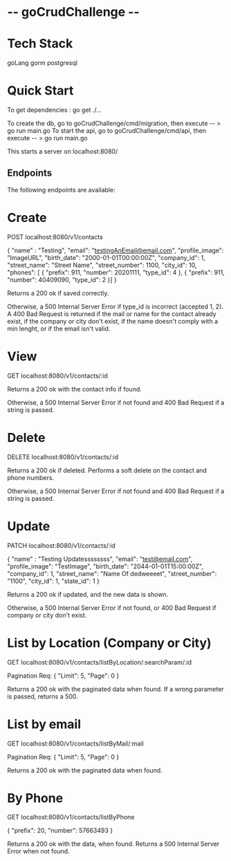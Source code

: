 # --  goCrudChallenge --

# Tech Stack
goLang 
gorm
postgresql

# Quick Start
To get dependencies : go get ./...

To create the db, go to goCrudChallenge/cmd/migration, then execute -- > go run main.go
To start the api, go to goCrudChallenge/cmd/api, then execute -- > go run main.go

This starts a server on localhost:8080/

## Endpoints
The following endpoints are available: 

# Create
POST localhost:8080/v1/contacts

{
	"name" : "Testing",
	"email": "testingAnEmail@email.com",
	"profile_image": "ImageURL",
	"birth_date": "2000-01-01T00:00:00Z", 
	"company_id": 1,
	"street_name": "Street Name",
	"street_number": 1100,
	"city_id": 10,
	"phones": [
		{
			"prefix": 911,
			"number": 20201111,
			"type_id": 4
		},
		{
			"prefix": 911,
			"number": 40409090,
			"type_id": 2
		}]
}

Returns a 200 ok if saved correctly. 

Otherwise, a 500 Internal Server Error if type_id is incorrect (accepted 1, 2).
A 400 Bad Request is returned if the mail or name for the contact already exist, if the company or city don't exist, if the name doesn't comply with a min lenght, or if the email isn't valid.

# View
GET localhost:8080/v1/contacts/:id

Returns a 200 ok with the contact info if found.

Otherwise, a 500 Internal Server Error if not found and 400 Bad Request if a string is passed.

# Delete 
DELETE localhost:8080/v1/contacts/:id

Returns a 200 ok if deleted. Performs a soft delete on the contact and phone numbers. 

Otherwise, a 500 Internal Server Error if not found and 400 Bad Request if a string is passed.

# Update
PATCH localhost:8080/v1/contacts/:id 

{
	"name" : "Testing Updatessssssss",
	"email": "test@email.com",
	"profile_image": "TestImage",
	"birth_date": "2044-01-01T15:00:00Z",
	"company_id": 1,
	"street_name": "Name Of dedweeeet",
	"street_number": "1100",
	"city_id": 1,
	"state_id": 1
}

Returns a 200 ok if updated, and the new data is shown.

Otherwise, a 500 Internal Server Error if not found, or 400 Bad Request if company or city don't exist.

# List by Location (Company or City)
GET localhost:8080/v1/contacts/listByLocation/:searchParam/:id

Pagination Req:
{
	"Limit": 5,
	"Page": 0
}

Returns a 200 ok with the paginated data when found. 
If a wrong parameter is passed, returns a 500.

# List by email 
GET localhost:8080/v1/contacts/listByMail/:mail

Pagination Req:
{
	"Limit": 5,
	"Page": 0
}

Returns a 200 ok with the paginated data when found.

# By Phone
GET localhost:8080/v1/contacts/listByPhone

{
	"prefix": 20,
	"number": 57663493
}

Returns a 200 ok with the data, when found. 
Returns a 500 Internal Server Error when not found.